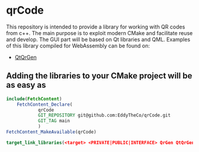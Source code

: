 # qrCode

This repository is intended to provide a library for working with QR codes from c++. The main purpose is to exploit modern CMake and facilitate reuse and develop.
The GUI part will be based on Qt libraries and QML. Examples of this library compiled for WebAssembly can be found on:
- [QtQrGen](https://eddytheco.github.io/initQTwasm/?after_body_url=https://raw.githubusercontent.com/EddyTheCo/qmlonline/develop/wasm/afterbody.html&init_scripts=https://raw.githubusercontent.com/EddyTheCo/qmlonline/develop/wasm/AfterInitFunctions.js&github_repo=https://github.com/EddyTheCo/qrCode/&example_url=https://raw.githubusercontent.com/EddyTheCo/qmlonline/main/wasm/examples/qt_qr_gen)

## Adding the libraries to your CMake project will be as easy as

```CMake
include(FetchContent)
	FetchContent_Declare(
			qrCode
			GIT_REPOSITORY git@github.com:EddyTheCo/qrCode.git
			GIT_TAG main
			)
FetchContent_MakeAvailable(qrCode)

target_link_libraries(<target> <PRIVATE|PUBLIC|INTERFACE> QrGen QtQrGen)
```



